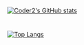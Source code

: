 [![Coder2's GitHub stats](https://github-readme-stats.vercel.app/api?username=Jack253-png&show_icons=true&locale=cn)](https://github.com/Jack253-png)
# 
[![Top Langs](https://github-readme-stats.vercel.app/api/top-langs/?username=anuraghazra\&layout=donut-vertical)](https://github.com/Jack253-png)
